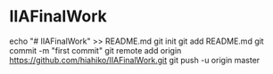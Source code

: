 # IIAFinalWork


echo "# IIAFinalWork" >> README.md
git init
git add README.md
git commit -m "first commit"
git remote add origin https://github.com/hiahiko/IIAFinalWork.git
git push -u origin master

